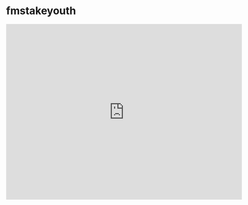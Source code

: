 # fmstakeyouth

<iframe src="https://docs.google.com/forms/d/e/1FAIpQLSfv0LIUEQwtEN5XDh9i3LmTDkx7JowPi_cXo3w1cim2DyXkZw/viewform?embedded=true" width="640" height="477" frameborder="0" marginheight="0" marginwidth="0">Loading...</iframe>

